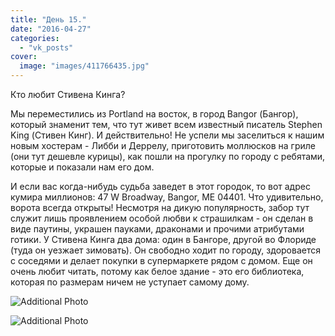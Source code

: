 ```yaml
---
title: "День 15."
date: "2016-04-27"
categories: 
  - "vk_posts"
cover:
  image: "images/411766435.jpg"
---
```


Кто любит Стивена Кинга?

Мы переместились из Portland на восток, в город Bangor (Бангор), который знаменит тем, что тут живет всем известный писатель Stephen King (Стивен Кинг). И действительно! Не успели мы заселиться к нашим новым хостерам - Либби и Деррелу, приготовить моллюсков на гриле (они тут дешевле курицы), как пошли на прогулку по городу с ребятами, которые и показали нам его дом.

<!--more-->

И если вас когда-нибудь судьба заведет в этот городок, то вот адрес кумира миллионов: 47 W Broadway, Bangor, ME 04401. Что удивительно, ворота всегда открыты! Несмотря на дикую популярность, забор тут служит лишь проявлением особой любви к страшилкам - он сделан в виде паутины, украшен пауками, драконами и прочими атрибутами готики. У Стивена Кинга два дома: один в Бангоре, другой во Флориде (туда он уезжает зимовать). Он свободно ходит по городу, здоровается с соседями и делает покупки в супермаркете рядом с домом. Еще он очень любит читать, потому как белое здание - это его библиотека, которая по размерам ничем не уступает самому дому.

![Additional Photo](https://vodpop.ru/wp-content/uploads/2023/07/411766436.jpg)

![Additional Photo](https://vodpop.ru/wp-content/uploads/2023/07/411766437.jpg)
